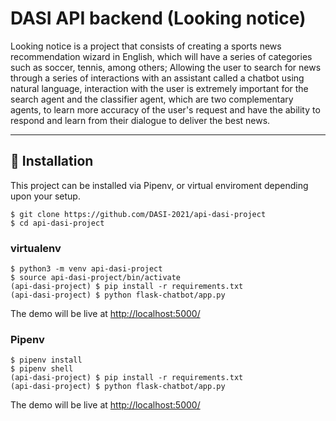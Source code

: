 # DASI API backend (Looking notice)

Looking notice is a project that consists of creating a sports news recommendation wizard in English, which will have a series of categories such as soccer, tennis, among others; Allowing the user to search for news through a series of interactions with an assistant called a chatbot using natural language, interaction with the user is extremely important for the search agent and the classifier agent, which are two complementary agents, to learn more accuracy of the user's request and have the ability to respond and learn from their dialogue to deliver the best news.

----

## 📖 Installation
This project can be installed via Pipenv, or virtual enviroment depending upon your setup.

```
$ git clone https://github.com/DASI-2021/api-dasi-project
$ cd api-dasi-project
```

### virtualenv

```
$ python3 -m venv api-dasi-project
$ source api-dasi-project/bin/activate
(api-dasi-project) $ pip install -r requirements.txt
(api-dasi-project) $ python flask-chatbot/app.py
```
The demo will be live at [http://localhost:5000/](http://localhost:5000/)

### Pipenv

```
$ pipenv install
$ pipenv shell
(api-dasi-project) $ pip install -r requirements.txt
(api-dasi-project) $ python flask-chatbot/app.py
```
The demo will be live at [http://localhost:5000/](http://localhost:5000/)